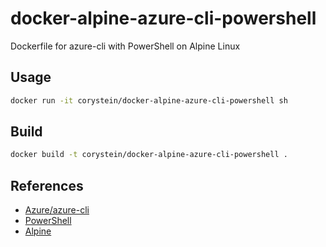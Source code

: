 # docker-alpine-azure-cli-powershell

Dockerfile for azure-cli with PowerShell on Alpine Linux

## Usage

```sh
docker run -it corystein/docker-alpine-azure-cli-powershell sh
```

## Build

```sh
docker build -t corystein/docker-alpine-azure-cli-powershell .
```

## References

- [Azure/azure-cli](https://github.com/Azure/azure-cli)
- [PowerShell](https://github.com/PowerShell/PowerShell)
- [Alpine](https://hub.docker.com/_/alpine/)
